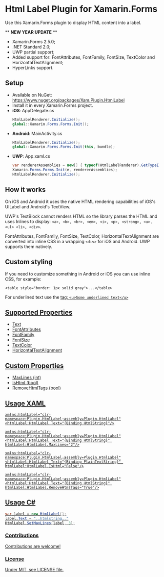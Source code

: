 # Html Label Plugin for Xamarin.Forms
Use this Xamarin.Forms plugin to display HTML content into a label.

** **NEW YEAR UPDATE** **

* Xamarin.Forms 2.5.0;
* .NET Standard 2.0;
* UWP partial support;
* Added support for: FontAttributes, FontFamily, FontSize, TextColor and HorizontalTextAlignment;
* HyperLinks support.

## Setup
* Available on NuGet: https://www.nuget.org/packages/Xam.Plugin.HtmlLabel
* Install it in every Xamarin.Forms project.
* **iOS**: AppDelegate.cs
    ```cs
    HtmlLabelRenderer.Initialize();
    global::Xamarin.Forms.Forms.Init();
    ```
* **Android**: MainActivity.cs
    ```cs
    HtmlLabelRenderer.Initialize();
    global::Xamarin.Forms.Forms.Init(this, bundle);
    ```
* **UWP**: App.xaml.cs
    ```cs
    var rendererAssemblies = new[] { typeof(HtmlLabelRenderer).GetTypeInfo().Assembly };
    Xamarin.Forms.Forms.Init(e, rendererAssemblies);
    HtmlLabelRenderer.Initialize();
    ```      

## How it works
On iOS and Android it uses the native HTML rendering capabilities of iOS's UILabel and Android's TextView. 

UWP's TextBlock cannot renders HTML so the library parses the HTML and uses Inlines to display: `<a>, <b>, <br>, <em>, <i>, <p>, <strong>, <u>, <ul> <li>, <div>`.

FontAttributes, FontFamily, FontSize, TextColor, HorizontalTextAlignment are converted into inline CSS in a wrapping `<div>` for iOS and Android. UWP supports them natively.

## Custom styling
If you need to customize something in Android or iOS you can use inline CSS, for example: 

`<table style="border: 1px solid gray">...</table>`

For underlined text use the <u> tag:
`<u>Some underlined text</u>`

## Supported Properties
* Text
* FontAttributes
* FontFamily
* FontSize
* TextColor
* HorizontalTextAlignment


## Custom Properties
* MaxLines (int)
* IsHtml (bool)
* RemoveHtmlTags (bool)


## Usage XAML

```xaml
xmlns:htmlLabel="clr-namespace:Plugin.HtmlLabel;assembly=Plugin.HtmlLabel"
<htmlLabel:HtmlLabel Text="{Binding HtmlString}"/>
```

```xaml
xmlns:htmlLabel="clr-namespace:Plugin.HtmlLabel;assembly=Plugin.HtmlLabel"
<htmlLabel:HtmlLabel Text="{Binding HtmlString}" htmlLabel:HtmlLabel.MaxLines="2"/>
```

```xaml
xmlns:htmlLabel="clr-namespace:Plugin.HtmlLabel;assembly=Plugin.HtmlLabel"
<htmlLabel:HtmlLabel Text="{Binding PlainTextString}" htmlLabel:HtmlLabel.IsHtml="False"/>
```

```xaml
xmlns:htmlLabel="clr-namespace:Plugin.HtmlLabel;assembly=Plugin.HtmlLabel"
<htmlLabel:HtmlLabel Text="{Binding HtmlString}" htmlLabel:HtmlLabel.RemoveHtmlTags="True"/>
```

## Usage C#

```csharp
var label = new HtmlLabel();
label.Text = "..htmlstring.."
HtmlLabel.SetMaxLines(label, 3);
```

### Contributions
Contributions are welcome!

### License
Under MIT, see LICENSE file.
